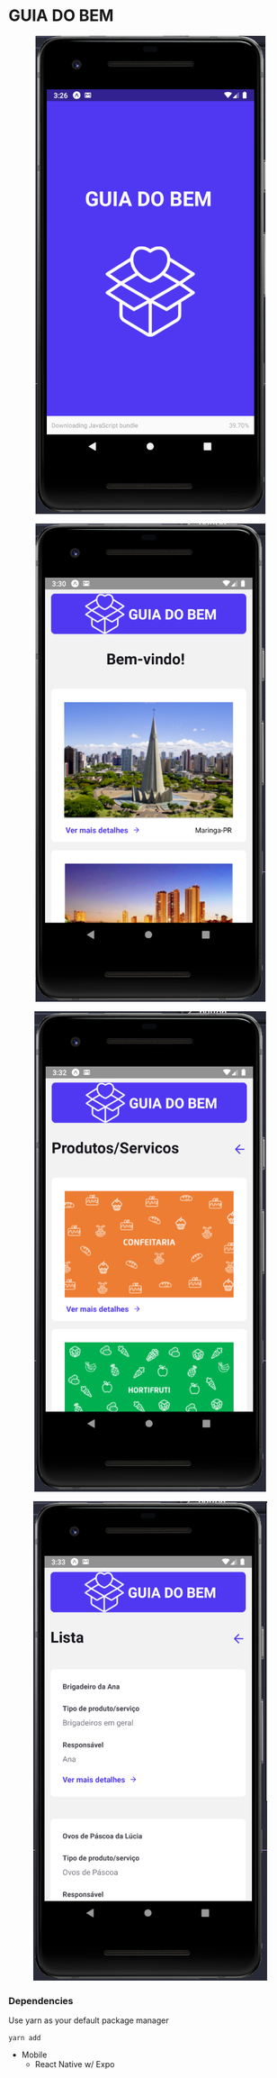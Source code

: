 # GUIA DO BEM



<p align="center">
    <img src="assets\guia1.png">
</p>


<p align="center">
    <img src="assets\guia2.png">
</p>


<p align="center">
    <img src="assets\guia3.png">
</p>


<p align="center">
    <img src="assets\guia4.png">
</p>


### Dependencies

<p>
Use yarn as your default package manager

```
yarn add
``` 
</p>


- Mobile
    - React Native w/ Expo

